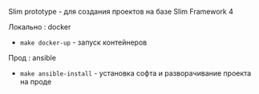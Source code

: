 Slim prototype - для создания проектов на базе Slim Framework 4

Локально : docker

- `make docker-up` - запуск контейнеров


Прод : ansible

- `make ansible-install` - установка софта и разворачивание проекта на проде